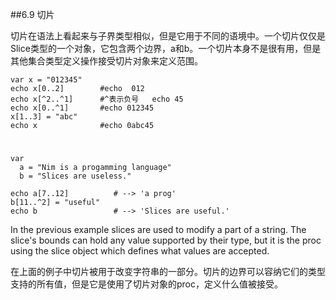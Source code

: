 ##6.9 切片

切片在语法上看起来与子界类型相似，但是它用于不同的语境中。一个切片仅仅是Slice类型的一个对象，它包含两个边界，a和b。一个切片本身不是很有用，但是其他集合类型定义操作接受切片对象来定义范围。

    var x = "012345"
    echo x[0..2]        #echo  012
    echo x[^2..^1]      #^表示负号   echo 45
    echo x[0..^1]       #echo 012345
    x[1..3] = "abc"  
    echo x              #echo 0abc45

#
    var
      a = "Nim is a progamming language"
      b = "Slices are useless."
    
    echo a[7..12]          # --> 'a prog'
    b[11..^2] = "useful"
    echo b                 # --> 'Slices are useful.'

In the previous example slices are used to modify a part of a string. The slice's bounds can hold any value supported by their type, but it is the proc using the slice object which defines what values are accepted.    

在上面的例子中切片被用于改变字符串的一部分。切片的边界可以容纳它们的类型支持的所有值，但是它是使用了切片对象的proc，定义什么值被接受。
